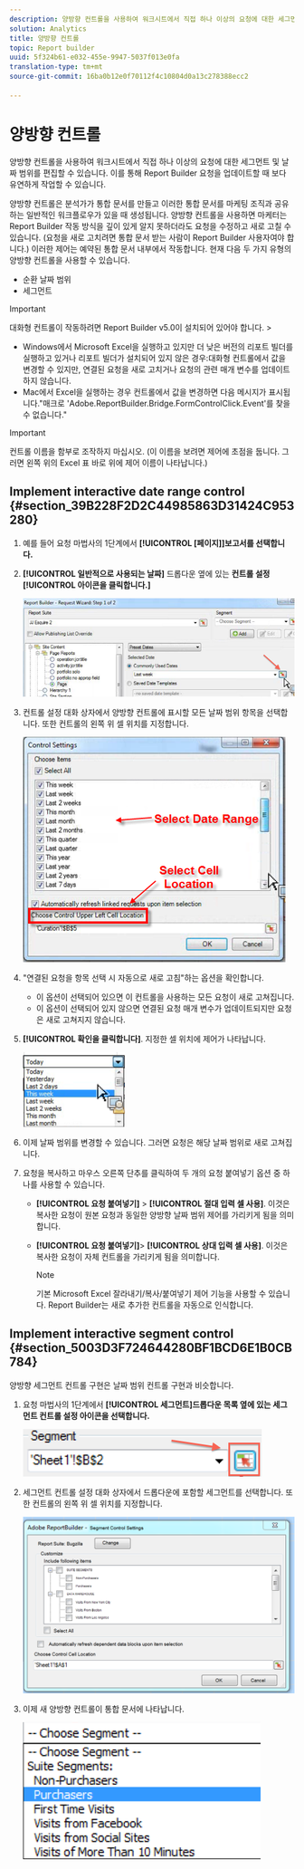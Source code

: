 ```yaml
---
description: 양방향 컨트롤을 사용하여 워크시트에서 직접 하나 이상의 요청에 대한 세그먼트 및 날짜 범위를 편집할 수 있습니다. 이를 통해 Report Builder 요청을 업데이트할 때 보다 유연하게 작업할 수 있습니다.
solution: Analytics
title: 양방향 컨트롤
topic: Report builder
uuid: 5f324b61-e032-455e-9947-5037f013e0fa
translation-type: tm+mt
source-git-commit: 16ba0b12e0f70112f4c10804d0a13c278388ecc2

---
```



# 양방향 컨트롤

양방향 컨트롤을 사용하여 워크시트에서 직접 하나 이상의 요청에 대한 세그먼트 및 날짜 범위를 편집할 수 있습니다. 이를 통해 Report Builder 요청을 업데이트할 때 보다 유연하게 작업할 수 있습니다.

양방향 컨트롤은 분석가가 통합 문서를 만들고 이러한 통합 문서를 마케팅 조직과 공유하는 일반적인 워크플로우가 있을 때 생성됩니다. 양방향 컨트롤을 사용하면 마케터는 Report Builder 작동 방식을 깊이 있게 알지 못하더라도 요청을 수정하고 새로 고칠 수 있습니다. (요청을 새로 고치려면 통합 문서 받는 사람이 Report Builder 사용자여야 합니다.) 이러한 제어는 예약된 통합 문서 내부에서 작동합니다. 현재 다음 두 가지 유형의 양방향 컨트롤을 사용할 수 있습니다.

* 순환 날짜 범위
* 세그먼트

>[!IMPORTANT]
>
>대화형 컨트롤이 작동하려면 Report Builder v5.0이 설치되어 있어야 합니다. &gt;
>* Windows에서 Microsoft Excel을 실행하고 있지만 더 낮은 버전의 리포트 빌더를 실행하고 있거나 리포트 빌더가 설치되어 있지 않은 경우:대화형 컨트롤에서 값을 변경할 수 있지만, 연결된 요청을 새로 고치거나 요청의 관련 매개 변수를 업데이트하지 않습니다.
>* Mac에서 Excel을 실행하는 경우 컨트롤에서 값을 변경하면 다음 메시지가 표시됩니다."매크로 'Adobe.ReportBuilder.Bridge.FormControlClick.Event'를 찾을 수 없습니다."
>



>[!IMPORTANT]
>
>컨트롤 이름을 함부로 조작하지 마십시오. (이 이름을 보려면 제어에 초점을 둡니다. 그러면 왼쪽 위의 Excel 표 바로 위에 제어 이름이 나타납니다.)

## Implement interactive date range control {#section_39B228F2D2C44985863D31424C953280}

1. 예를 들어 요청 마법사의 1단계에서 **[!UICONTROL [페이지]]보고서를 선택합니다.**
1. **[!UICONTROL 일반적으로 사용되는 날짜]** 드롭다운 옆에 있는 **컨트롤 설정[!UICONTROL 아이콘을 클릭합니다.]**

   ![](assets/date_range_control.png)

1. 컨트롤 설정 대화 상자에서 양방향 컨트롤에 표시할 모든 날짜 범위 항목을 선택합니다. 또한 컨트롤의 왼쪽 위 셀 위치를 지정합니다.

   ![](assets/control_settings.png)

1. "연결된 요청을 항목 선택 시 자동으로 새로 고침"하는 옵션을 확인합니다.

   * 이 옵션이 선택되어 있으면 이 컨트롤을 사용하는 모든 요청이 새로 고쳐집니다.
   * 이 옵션이 선택되어 있지 않으면 연결된 요청 매개 변수가 업데이트되지만 요청은 새로 고쳐지지 않습니다.

1. **[!UICONTROL 확인을 클릭합니다]**. 지정한 셀 위치에 제어가 나타납니다.

   ![](assets/date_range_control_interactive.png)

1. 이제 날짜 범위를 변경할 수 있습니다. 그러면 요청은 해당 날짜 범위로 새로 고쳐집니다.
1. 요청을 복사하고 마우스 오른쪽 단추를 클릭하여 두 개의 요청 붙여넣기 옵션 중 하나를 사용할 수 있습니다.

   * **[!UICONTROL 요청 붙여넣기]** &gt; **[!UICONTROL 절대 입력 셀 사용]**. 이것은 복사한 요청이 원본 요청과 동일한 양방향 날짜 범위 제어를 가리키게 됨을 의미합니다.

   * **[!UICONTROL 요청 붙여넣기]**&gt; **[!UICONTROL 상대 입력 셀 사용]**. 이것은 복사한 요청이 자체 컨트롤을 가리키게 됨을 의미합니다.

      >[!NOTE]
      >
      >기본 Microsoft Excel 잘라내기/복사/붙여넣기 제어 기능을 사용할 수 있습니다. Report Builder는 새로 추가한 컨트롤을 자동으로 인식합니다.

## Implement interactive segment control {#section_5003D3F724644280BF1BCD6E1B0CB784}

양방향 세그먼트 컨트롤 구현은 날짜 범위 컨트롤 구현과 비슷합니다.

1. 요청 마법사의 1단계에서 **[!UICONTROL 세그먼트]드롭다운 목록 옆에 있는 세그먼트 컨트롤 설정 아이콘을 선택합니다.**

   ![](assets/segment_interactive_1.png)

1. 세그먼트 컨트롤 설정 대화 상자에서 드롭다운에 포함할 세그먼트를 선택합니다. 또한 컨트롤의 왼쪽 위 셀 위치를 지정합니다.

   ![](assets/segment_drop_down_properties.png)

1. 이제 새 양방향 컨트롤이 통합 문서에 나타납니다.

   ![](assets/segment_interactive_3.png)

